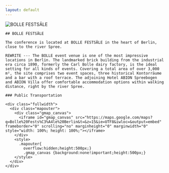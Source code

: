 ```yaml
---
layout: default
---
```


<section class="section section--top-banner">
  <div class="fullwidth">
    <img class="lazy" sizes="(max-width: 3840px) 100vw, 3840px"
      data-srcset="
      /assets/location/cover/cover_rcerat_c_scale,w_480.jpg 480w,
      /assets/location/cover/cover_rcerat_c_scale,w_901.jpg 901w,
      /assets/location/cover/cover_rcerat_c_scale,w_1207.jpg 1207w,
      /assets/location/cover/cover_rcerat_c_scale,w_1465.jpg 1465w,
      /assets/location/cover/cover_rcerat_c_scale,w_1695.jpg 1695w,
      /assets/location/cover/cover_rcerat_c_scale,w_1911.jpg 1911w,
      /assets/location/cover/cover_rcerat_c_scale,w_2111.jpg 2111w,
      /assets/location/cover/cover_rcerat_c_scale,w_2288.jpg 2288w,
      /assets/location/cover/cover_rcerat_c_scale,w_2461.jpg 2461w,
      /assets/location/cover/cover_rcerat_c_scale,w_2633.jpg 2633w,
      /assets/location/cover/cover_rcerat_c_scale,w_2798.jpg 2798w,
      /assets/location/cover/cover_rcerat_c_scale,w_2964.jpg 2964w,
      /assets/location/cover/cover_rcerat_c_scale,w_3111.jpg 3111w,
      /assets/location/cover/cover_rcerat_c_scale,w_3258.jpg 3258w,
      /assets/location/cover/cover_rcerat_c_scale,w_3406.jpg 3406w,
      /assets/location/cover/cover_rcerat_c_scale,w_3547.jpg 3547w,
      /assets/location/cover/cover_rcerat_c_scale,w_3686.jpg 3686w,
      /assets/location/cover/cover_rcerat_c_scale,w_3830.jpg 3830w,
      /assets/location/cover/cover_rcerat_c_scale,w_3834.jpg 3834w,
      /assets/location/cover/cover_rcerat_c_scale,w_3840.jpg 3840w"
      data-src="/assets/location/cover/cover_rcerat_c_scale,w_3840.jpg"
      alt="BOLLE FESTSÄLE"
      title="BOLLE FESTSÄLE">
  </div>
</section>

<section class="section section--main">
  <div class="container">

    ## BOLLE FESTSÄLE

    The conference is located at BOLLE FESTSÄLE in the heart of Berlin, close to the river Spree.

    REWRITE --- The BOLLE event venue is one of the most impressive locations in Berlin. The landmarked brick building from the industrial era circa 1890, formerly the Carl Bolle dairy factory, is the ideal setting for all kinds of events. Covering a total area of over 3,000 m², the site comprises two event spaces, three historical Kontorräume and a bar with a roof terrace. The adjoining Hotel ABION Spreebogen and ABION Villa offer comfortable accommodation options within walking distance, right by the river Spree.

    ### Public Transportation

    <div class="fullwidth">
      <div class="mapouter">
        <div class="gmap_canvas">
          <iframe id="gmap_canvas" src="https://maps.google.com/maps?q=Bolle%20Fests%C3%A4le%20Berlin&t=&z=15&ie=UTF8&iwloc=&output=embed" frameborder="0" scrolling="no" marginheight="0" marginwidth="0" style="width: 100%; height: 100%;"></iframe>
        </div>
        <style>
          .mapouter{
            overflow:hidden;height:500px;}
            .gmap_canvas {background:none!important;height:500px;}
        </style>
      </div>
    </div>

  </div>
</section>
